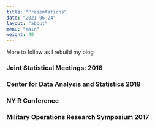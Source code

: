 ```yaml
---
title: "Presentations"
date: "2021-06-24"
layout: "about"
menu: "main"
weight: 40
---
```


More to follow as I rebuild my blog

### Joint Statistical Meetings: 2018

### Center for Data Analysis and Statistics 2018

### NY R Conference

### Military Operations Research Symposium 2017
